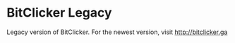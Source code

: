 # BitClicker Legacy
Legacy version of BitClicker.  For the newest version, visit http://bitclicker.ga
